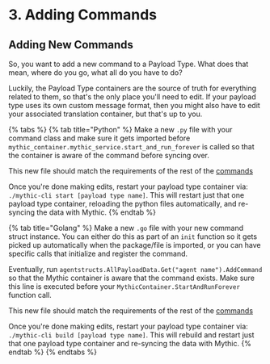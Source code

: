 # 3. Adding Commands

## Adding New Commands

So, you want to add a new command to a Payload Type. What does that mean, where do you go, what all do you have to do?

Luckily, the Payload Type containers are the source of truth for everything related to them, so that's the only place you'll need to edit. If your payload type uses its own custom message format, then you might also have to edit your associated translation container, but that's up to you.

{% tabs %}
{% tab title="Python" %}
Make a new `.py` file with your command class and make sure it gets imported before `mythic_container.mythic_service.start_and_run_forever` is called so that the container is aware of the command before syncing over.

This new file should match the requirements of the rest of the [commands](commands.md#what-do-commands-track)

Once you're done making edits, restart your payload type container via: `./mythic-cli start [payload type name]`. This will restart just that one payload type container, reloading the python files automatically, and re-syncing the data with Mythic.
{% endtab %}

{% tab title="Golang" %}
Make a new `.go` file with your new command struct instance. You can either do this as part of an `init` function so it gets picked up automatically when the package/file is imported, or you can have specific calls that initialize and register the command.&#x20;

Eventually, run `agentstructs.AllPayloadData.Get("agent name").AddCommand` so that the Mythic container is aware that the command exists. Make sure this line is executed before your `MythicContainer.StartAndRunForever` function call.

This new file should match the requirements of the rest of the [commands](commands.md#what-do-commands-track)

Once you're done making edits, restart your payload type container via: `./mythic-cli build [payload type name]`. This will rebuild and restart just that one payload type container and re-syncing the data with Mythic.
{% endtab %}
{% endtabs %}
